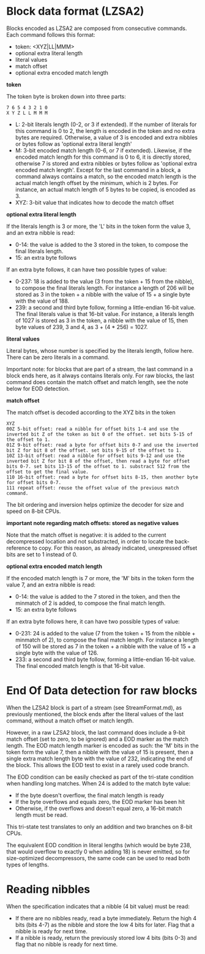 # Block data format (LZSA2)

Blocks encoded as LZSA2 are composed from consecutive commands. Each command follows this format:

* token: <XYZ|LL|MMM>
* optional extra literal length
* literal values
* match offset
* optional extra encoded match length

**token**

The token byte is broken down into three parts:

    7 6 5 4 3 2 1 0
    X Y Z L L M M M

* L: 2-bit literals length (0-2, or 3 if extended). If the number of literals for this command is 0 to 2, the length is encoded in the token and no extra bytes are required. Otherwise, a value of 3 is encoded and extra nibbles or bytes follow as 'optional extra literal length'
* M: 3-bit encoded match length (0-6, or 7 if extended). Likewise, if the encoded match length for this command is 0 to 6, it is directly stored, otherwise 7 is stored and extra nibbles or bytes follow as 'optional extra encoded match length'. Except for the last command in a block, a command always contains a match, so the encoded match length is the actual match length offset by the minimum, which is 2 bytes. For instance, an actual match length of 5 bytes to be copied, is encoded as 3.
* XYZ: 3-bit value that indicates how to decode the match offset

**optional extra literal length**

If the literals length is 3 or more, the 'L' bits in the token form the value 3, and an extra nibble is read:

* 0-14: the value is added to the 3 stored in the token, to compose the final literals length.
* 15: an extra byte follows

If an extra byte follows, it can have two possible types of value:

* 0-237: 18 is added to the value (3 from the token + 15 from the nibble), to compose the final literals length. For instance a length of 206 will be stored as 3 in the token + a nibble with the value of 15 + a single byte with the value of 188.
* 239: a second and third byte follow, forming a little-endian 16-bit value. The final literals value is that 16-bit value. For instance, a literals length of 1027 is stored as 3 in the token, a nibble with the value of 15, then byte values of 239, 3 and 4, as 3 + (4 * 256) = 1027.

**literal values**

Literal bytes, whose number is specified by the literals length, follow here. There can be zero literals in a command.

Important note: for blocks that are part of a stream, the last command in a block ends here, as it always contains literals only. For raw blocks, the last command does contain the match offset and match length, see the note below for EOD detection.

**match offset**

The match offset is decoded according to the XYZ bits in the token

    XYZ
    00Z 5-bit offset: read a nibble for offset bits 1-4 and use the inverted bit Z of the token as bit 0 of the offset. set bits 5-15 of the offset to 1.
    01Z 9-bit offset: read a byte for offset bits 0-7 and use the inverted bit Z for bit 8 of the offset. set bits 9-15 of the offset to 1.
    10Z 13-bit offset: read a nibble for offset bits 9-12 and use the inverted bit Z for bit 8 of the offset, then read a byte for offset bits 0-7. set bits 13-15 of the offset to 1. substract 512 from the offset to get the final value.
    110 16-bit offset: read a byte for offset bits 8-15, then another byte for offset bits 0-7.
    111 repeat offset: reuse the offset value of the previous match command.

The bit ordering and inversion helps optimize the decoder for size and speed on 8-bit CPUs.

**important note regarding match offsets: stored as negative values**

Note that the match offset is negative: it is added to the current decompressed location and not substracted, in order to locate the back-reference to copy. For this reason, as already indicated, unexpressed offset bits are set to 1 instead of 0.

**optional extra encoded match length**

If the encoded match length is 7 or more, the 'M' bits in the token form the value 7, and an extra nibble is read:

* 0-14: the value is added to the 7 stored in the token, and then the minmatch of 2 is added, to compose the final match length.
* 15: an extra byte follows

If an extra byte follows here, it can have two possible types of value:

* 0-231: 24 is added to the value (7 from the token + 15 from the nibble + minmatch of 2), to compose the final match length. For instance a length of 150 will be stored as 7 in the token + a nibble with the value of 15 + a single byte with the value of 126.
* 233: a second and third byte follow, forming a little-endian 16-bit value. The final encoded match length is that 16-bit value.

# End Of Data detection for raw blocks

When the LZSA2 block is part of a stream (see StreamFormat.md), as previously mentioned, the block ends after the literal values of the last command, without a match offset or match length.

However, in a raw LZSA2 block, the last command does include a 9-bit match offset (set to zero, to be ignored) and a EOD marker as the match length. The EOD match length marker is encoded as such: the 'M' bits in the token form the value 7, then a nibble with the value of 15 is present, then a single extra match length byte with the value of 232, indicating the end of the block. This allows the EOD test to exist in a rarely used code branch.

The EOD condition can be easily checked as part of the tri-state condition when handling long matches. When 24 is added to the match byte value:
- If the byte doesn't overflow, the final match length is ready
- If the byte overflows and equals zero, the EOD marker has been hit
- Otherwise, if the overflows and doesn't equal zero, a 16-bit match length must be read.

This tri-state test translates to only an addition and two branches on 8-bit CPUs.

The equivalent EOD condition in literal lengths (which would be byte 238, that would overflow to exactly 0 when adding 18) is never emitted, so for size-optimized decompressors, the same code can be used to read both types of lengths.

# Reading nibbles

When the specification indicates that a nibble (4 bit value) must be read:

* If there are no nibbles ready, read a byte immediately. Return the high 4 bits (bits 4-7) as the nibble and store the low 4 bits for later. Flag that a nibble is ready for next time.
* If a nibble is ready, return the previously stored low 4 bits (bits 0-3) and flag that no nibble is ready for next time.
